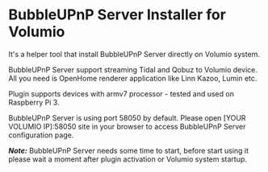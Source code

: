 # BubbleUPnP Server Installer for Volumio

It's a helper tool that install BubbleUPnP Server directly on Volumio system.

BubbleUPnP Server support streaming Tidal and Qobuz to Volumio device. All you need is OpenHome renderer application like Linn Kazoo, Lumin etc. 

Plugin supports devices with armv7 processor - tested and used on Raspberry Pi 3. 

BubbleUPnP Server is using port 58050 by default. Please open [YOUR VOLUMIO IP]:58050 site in your browser to access BubbleUPnP Server configuration page.

***Note:*** BubbleUPnP Server needs some time to start, before start using it please wait a moment after plugin activation or Volumio system startup. 
